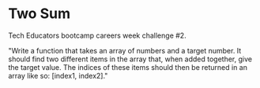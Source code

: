 # Two Sum

Tech Educators bootcamp careers week challenge #2.

"Write a function that takes an array of numbers and a target number. It should find two different items in the array that, when added together, give the target value. The indices of these items should then be returned in an array like so: [index1, index2]."
